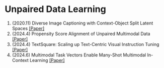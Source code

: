 # Unpaired Data Learning

1. (2020.11)  Diverse Image Captioning with
   Context-Object Split Latent Spaces [[Paper]](https://arxiv.org/pdf/2011.00966)
2. (2024.4) Propensity Score Alignment of Unpaired Multimodal Data [[Paper]](https://arxiv.org/abs/2404.01595v1)
3. (2024.4) TextSquare: Scaling up Text-Centric Visual
   Instruction Tuning [[Paper]](https://arxiv.org/pdf/2404.12803)
4. (2024.6) Multimodal Task Vectors Enable Many-Shot Multimodal In-Context Learning [[Paper]](https://arxiv.org/abs/2406.15334) 